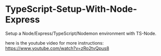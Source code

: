 # TypeScript-Setup-With-Node-Express
Setup a Node/Express/TypeScript/Nodemon environment with TS-Node.

here is the youtube video for more instructions: https://www.youtube.com/watch?v=zRo2tvQpus8
